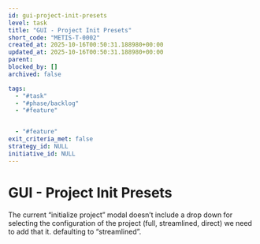 ```yaml
---
id: gui-project-init-presets
level: task
title: "GUI - Project Init Presets"
short_code: "METIS-T-0002"
created_at: 2025-10-16T00:50:31.188980+00:00
updated_at: 2025-10-16T00:50:31.188980+00:00
parent: 
blocked_by: []
archived: false

tags:
  - "#task"
  - "#phase/backlog"
  - "#feature"


  - "#feature"
exit_criteria_met: false
strategy_id: NULL
initiative_id: NULL
---
```


# GUI - Project Init Presets

The current “initialize project” modal doesn’t include a drop down for selecting the configuration of the project (full, streamlined, direct) we need to add that it. defaulting to “streamlined”.